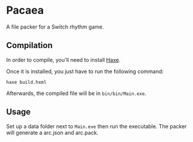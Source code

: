 # Pacaea
A file packer for a Switch rhythm game.

## Compilation
In order to compile, you'll need to install [Haxe](https://haxe.org/download/).

Once it is installed, you just have to run the following command:
```
haxe build.hxml
```

Afterwards, the compiled file will be in `bin/bin/Main.exe`.

## Usage
Set up a data folder next to `Main.exe` then run the executable. The packer will generate a arc.json and arc.pack.
